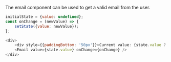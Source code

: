 The email component can be used to get a valid email from the user.

```javascript
initialState = {value: undefined};
const onChange = (newValue) => {
    setState({value: newValue});
};

<div>
    <div style={{paddingBottom: '50px'}}>Current value: {state.value ? state.value : 'null'}</div>
    <Email value={state.value} onChange={onChange} />
</div>
```